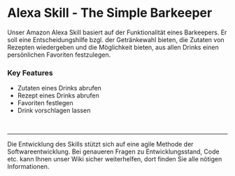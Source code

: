﻿# Alexa Skill - The Simple Barkeeper

Unser Amazon Alexa Skill basiert auf der Funktionalität eines Barkeepers. 
Er soll eine Entscheidungshilfe bzgl. der Getränkewahl bieten, die Zutaten von Rezepten wiedergeben und die Möglichkeit bieten, aus allen Drinks einen persönlichen Favoriten festzulegen. 

### Key Features

- Zutaten eines Drinks abrufen
- Rezept eines Drinks abrufen
- Favoriten festlegen
- Drink vorschlagen lassen 

<br>

---
Die Entwicklung des Skills stützt sich auf eine agile Methode der Softwareentwicklung.
Bei genaueren Fragen zu Entwicklungsstand, Code etc. kann Ihnen unser Wiki sicher weiterhelfen, dort finden Sie alle nötigen Informationen. 
